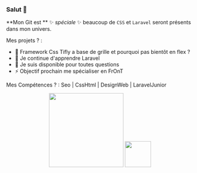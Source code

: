 ### Salut 👋

**Mon Git est **  ✨ _spéciale_ ✨ beaucoup de `CSS` et `Laravel` seront présents dans mon univers.

Mes projets ? :

- 🔭 Framework Css Tifly a base de grille et pourquoi pas bientôt en flex ?
- 🌱 Je continue d'apprendre Laravel
- 💬 Je suis disponible pour toutes questions
- ⚡ Objectif prochain me spécialiser en FrOnT

Mes Compétences ? :
Seo | CssHtml | DesignWeb | LaravelJunior


<p align="center">
  <img src="https://raw.githubusercontent.com/laravel/art/master/logo-lockup/5%20SVG/2%20CMYK/1%20Full%20Color/laravel-logolockup-cmyk-red.svg" width="200">
  <img src="https://cdn.worldvectorlogo.com/logos/css3.svg" width="70">
</p>





